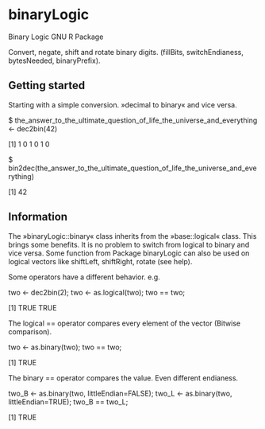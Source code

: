 binaryLogic
===========

Binary Logic GNU R Package

Convert, negate, shift and rotate binary digits.
(fillBits, switchEndianess, bytesNeeded, binaryPrefix).


Getting started
---------------

Starting with a simple conversion. »decimal to binary« and vice versa.

$ the_answer_to_the_ultimate_question_of_life_the_universe_and_everything <- dec2bin(42)

[1] 1 0 1 0 1 0

$ bin2dec(the_answer_to_the_ultimate_question_of_life_the_universe_and_everything)

[1] 42


Information
-----------

The »binaryLogic::binary« class inherits from the »base::logical« class. This brings some benefits. It is no problem to switch from logical to binary and vice versa. Some function from Package binaryLogic can also be used on logical vectors like shiftLeft, shiftRight, rotate (see help).

Some operators have a different behavior.
e.g. 

two <- dec2bin(2); two <- as.logical(two); two == two;

[1] TRUE TRUE

The logical == operator compares every element of the vector (Bitwise comparison).

two <- as.binary(two); two == two;

[1] TRUE

The binary == operator compares the value. Even different endianess.

two_B <- as.binary(two, littleEndian=FALSE); two_L <- as.binary(two, littleEndian=TRUE);  two_B == two_L;

[1] TRUE


